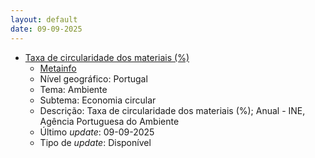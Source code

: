 ```yaml
---
layout: default
date: 09-09-2025
---
```

* [Taxa de circularidade dos materiais (%)](https://www.ine.pt/xportal/xmain?xpid=INE&xpgid=ine_indicadores&indOcorrCod=0014549&contexto=bd&selTab=tab2)
  * [Metainfo](https://www.ine.pt/bddXplorer/htdocs/minfo.jsp?var_cd=0014549&lingua=PT)
  * Nível geográfico: Portugal
  * Tema: Ambiente
  * Subtema: Economia circular
  * Descrição: Taxa de circularidade dos materiais (%); Anual - INE, Agência Portuguesa do Ambiente
  * Último _update_: 09-09-2025
  * Tipo de _update_: Disponível

